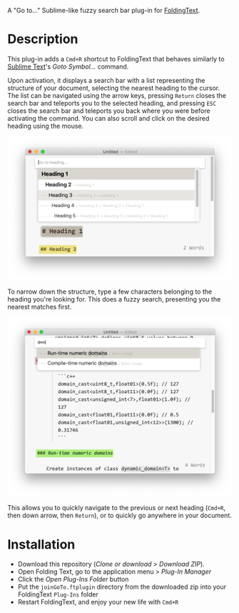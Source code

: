 A "Go to..." Sublime-like fuzzy search bar plug-in for [FoldingText](https://www.foldingtext.com).

# Description

This plug-in adds a `Cmd+R` shortcut to FoldingText that behaves similarly to [Sublime Text](https://www.sublimetext.com)'s _Goto Symbol…_ command.

Upon activation, it displays a search bar with a list representing the structure of your document, selecting the nearest heading to the cursor.
The list can be navigated using the arrow keys, pressing `Return` closes the search bar and teleports you to the selected heading, and pressing `ESC` closes the search bar and teleports you back where you were before activating the command.
You can also scroll and click on the desired heading using the mouse.

![Document structure](demo-structure.png)

To narrow down the structure, type a few characters belonging to the heading you're looking for.
This does a fuzzy search, presenting you the nearest matches first.

![Fuzzy search](demo-filter.png)

This allows you to quickly navigate to the previous or next heading (`Cmd+R`, then down arrow, then `Return`), or to quickly go anywhere in your document.

# Installation

 - Download this repository (_Clone or download_ > _Download ZIP_).
 - Open Folding Text, go to the application menu > _Plug-In Manager_
 - Click the _Open Plug-Ins Folder_ button
 - Put the `joinGoTo.ftplugin` directory from the downloaded zip into your FoldingText `Plug-Ins` folder
 - Restart FoldingText, and enjoy your new life with `Cmd+R`
